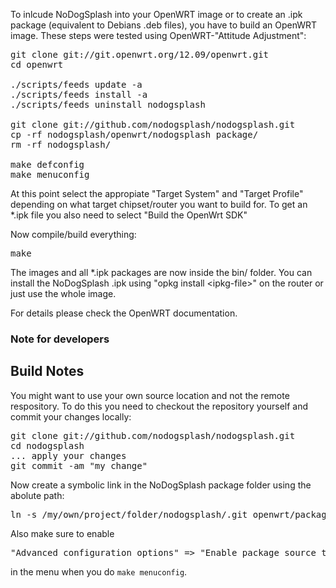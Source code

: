To inlcude NoDogSplash into your OpenWRT image or to create
an .ipk package (equivalent to Debians .deb files),
you have to build an OpenWRT image.
These steps were tested using OpenWRT-"Attitude Adjustment":

<pre>
git clone git://git.openwrt.org/12.09/openwrt.git
cd openwrt

./scripts/feeds update -a
./scripts/feeds install -a
./scripts/feeds uninstall nodogsplash

git clone git://github.com/nodogsplash/nodogsplash.git
cp -rf nodogsplash/openwrt/nodogsplash package/
rm -rf nodogsplash/

make defconfig
make menuconfig
</pre>

At this point select the appropiate "Target System" and "Target Profile"
depending on what target chipset/router you want to build for.
To get an *.ipk file you also need to select "Build the OpenWrt SDK"

Now compile/build everything:

<pre>
make
</pre>

The images and all *.ipk packages are now inside the bin/ folder.
You can install the NoDogSplash .ipk using "opkg install &lt;ipkg-file&gt;"
on the router or just use the whole image.

For details please check the OpenWRT documentation.

### Note for developers

## Build Notes

You might want to use your own source location and not the remote respository.
To do this you need to checkout the repository yourself and commit your changes locally:

<pre>
git clone git://github.com/nodogsplash/nodogsplash.git
cd nodogsplash
... apply your changes
git commit -am "my change"
</pre>

Now create a symbolic link in the NoDogSplash package folder using the abolute path:

<pre>
ln -s /my/own/project/folder/nodogsplash/.git openwrt/package/nodogsplash/git-src
</pre>

Also make sure to enable

<pre>
"Advanced configuration options" => "Enable package source tree override"
</pre>

in the menu when you do `make menuconfig`.
